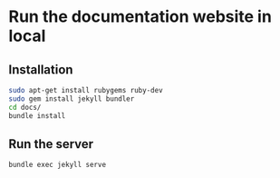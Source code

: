# Run the documentation website in local

## Installation

```bash
sudo apt-get install rubygems ruby-dev
sudo gem install jekyll bundler
cd docs/
bundle install
```

## Run the server

```bash
bundle exec jekyll serve
```
